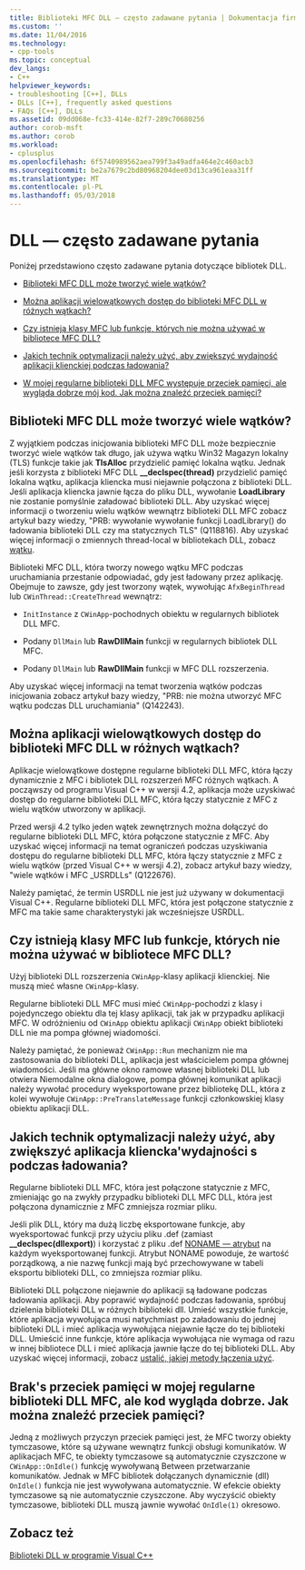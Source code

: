 ```yaml
---
title: Biblioteki MFC DLL — często zadawane pytania | Dokumentacja firmy Microsoft
ms.custom: ''
ms.date: 11/04/2016
ms.technology:
- cpp-tools
ms.topic: conceptual
dev_langs:
- C++
helpviewer_keywords:
- troubleshooting [C++], DLLs
- DLLs [C++], frequently asked questions
- FAQs [C++], DLLs
ms.assetid: 09dd068e-fc33-414e-82f7-289c70680256
author: corob-msft
ms.author: corob
ms.workload:
- cplusplus
ms.openlocfilehash: 6f5740989562aea799f3a49adfa464e2c460acb3
ms.sourcegitcommit: be2a7679c2bd80968204dee03d13ca961eaa31ff
ms.translationtype: MT
ms.contentlocale: pl-PL
ms.lasthandoff: 05/03/2018
---
```

# <a name="dll-frequently-asked-questions"></a>DLL — często zadawane pytania  
  
Poniżej przedstawiono często zadawane pytania dotyczące bibliotek DLL.  
    
-   [Biblioteki MFC DLL może tworzyć wiele wątków?](#mfc_multithreaded_1)  

-   [Można aplikacji wielowątkowych dostęp do biblioteki MFC DLL w różnych wątkach?](#mfc_multithreaded_2)  
  
-   [Czy istnieją klasy MFC lub funkcje, których nie można używać w bibliotece MFC DLL?](#mfc_prohibited_classes)  
  
-   [Jakich technik optymalizacji należy użyć, aby zwiększyć wydajność aplikacji klienckiej podczas ładowania?](#mfc_optimization)  
  
-   [W mojej regularne biblioteki DLL MFC występuje przeciek pamięci, ale wygląda dobrze mój kod. Jak można znaleźć przeciek pamięci?](#memory_leak)  

## <a name="mfc_multithreaded_1"></a> Biblioteki MFC DLL może tworzyć wiele wątków?  
  
Z wyjątkiem podczas inicjowania biblioteki MFC DLL może bezpiecznie tworzyć wiele wątków tak długo, jak używa wątku Win32 Magazyn lokalny (TLS) funkcje takie jak **TlsAlloc** przydzielić pamięć lokalna wątku. Jednak jeśli korzysta z biblioteki MFC DLL **__declspec(thread)** przydzielić pamięć lokalna wątku, aplikacja kliencka musi niejawnie połączona z biblioteki DLL. Jeśli aplikacja kliencka jawnie łącza do pliku DLL, wywołanie **LoadLibrary** nie zostanie pomyślnie załadować biblioteki DLL. Aby uzyskać więcej informacji o tworzeniu wielu wątków wewnątrz biblioteki DLL MFC zobacz artykuł bazy wiedzy, "PRB: wywołanie wywołanie funkcji LoadLibrary() do ładowania biblioteki DLL czy ma statycznych TLS" (Q118816). Aby uzyskać więcej informacji o zmiennych thread-local w bibliotekach DLL, zobacz [wątku](../cpp/thread.md).
  
 Biblioteki MFC DLL, która tworzy nowego wątku MFC podczas uruchamiania przestanie odpowiadać, gdy jest ładowany przez aplikację. Obejmuje to zawsze, gdy jest tworzony wątek, wywołując `AfxBeginThread` lub `CWinThread::CreateThread` wewnątrz:  
  
-   `InitInstance` z `CWinApp`-pochodnych obiektu w regularnych bibliotek DLL MFC.  
  
-   Podany `DllMain` lub **RawDllMain** funkcji w regularnych bibliotek DLL MFC.  
  
-   Podany `DllMain` lub **RawDllMain** funkcji w MFC DLL rozszerzenia.  
  
 Aby uzyskać więcej informacji na temat tworzenia wątków podczas inicjowania zobacz artykuł bazy wiedzy, "PRB: nie można utworzyć MFC wątku podczas DLL uruchamiania" (Q142243).  
  
## <a name="mfc_multithreaded_2"></a> Można aplikacji wielowątkowych dostęp do biblioteki MFC DLL w różnych wątkach?
Aplikacje wielowątkowe dostępne regularne biblioteki DLL MFC, która łączy dynamicznie z MFC i bibliotek DLL rozszerzeń MFC różnych wątkach. A począwszy od programu Visual C++ w wersji 4.2, aplikacja może uzyskiwać dostęp do regularne biblioteki DLL MFC, która łączy statycznie z MFC z wielu wątków utworzony w aplikacji.  
  
 Przed wersji 4.2 tylko jeden wątek zewnętrznych można dołączyć do regularne biblioteki DLL MFC, która połączone statycznie z MFC. Aby uzyskać więcej informacji na temat ograniczeń podczas uzyskiwania dostępu do regularne biblioteki DLL MFC, która łączy statycznie z MFC z wielu wątków (przed Visual C++ w wersji 4.2), zobacz artykuł bazy wiedzy, "wiele wątków i MFC _USRDLLs" (Q122676).  
  
 Należy pamiętać, że termin USRDLL nie jest już używany w dokumentacji Visual C++. Regularne biblioteki DLL MFC, która jest połączone statycznie z MFC ma takie same charakterystyki jak wcześniejsze USRDLL.  


## <a name="mfc_prohibited_classes"></a> Czy istnieją klasy MFC lub funkcje, których nie można używać w bibliotece MFC DLL?
Użyj biblioteki DLL rozszerzenia `CWinApp`-klasy aplikacji klienckiej. Nie muszą mieć własne `CWinApp`-klasy.  
  
Regularne biblioteki DLL MFC musi mieć `CWinApp`-pochodzi z klasy i pojedynczego obiektu dla tej klasy aplikacji, tak jak w przypadku aplikacji MFC. W odróżnieniu od `CWinApp` obiektu aplikacji `CWinApp` obiekt biblioteki DLL nie ma pompa głównej wiadomości.  
  
 Należy pamiętać, że ponieważ `CWinApp::Run` mechanizm nie ma zastosowania do biblioteki DLL, aplikacja jest właścicielem pompa głównej wiadomości. Jeśli ma główne okno ramowe własnej biblioteki DLL lub otwiera Niemodalne okna dialogowe, pompa głównej komunikat aplikacji należy wywołać procedury wyeksportowane przez bibliotekę DLL, która z kolei wywołuje `CWinApp::PreTranslateMessage` funkcji członkowskiej klasy obiektu aplikacji DLL.  

## <a name="mfc_optimization"></a> Jakich technik optymalizacji należy użyć, aby zwiększyć aplikacja kliencka&#39;wydajności s podczas ładowania?
Regularne biblioteki DLL MFC, która jest połączone statycznie z MFC, zmieniając go na zwykły przypadku biblioteki DLL MFC DLL, która jest połączona dynamicznie z MFC zmniejsza rozmiar pliku.  
  
 Jeśli plik DLL, który ma dużą liczbę eksportowane funkcje, aby wyeksportować funkcji przy użyciu pliku .def (zamiast **__declspec(dllexport)**) i korzystać z pliku .def [NONAME — atrybut](../build/exporting-functions-from-a-dll-by-ordinal-rather-than-by-name.md) na każdym wyeksportowanej funkcji. Atrybut NONAME powoduje, że wartość porządkową, a nie nazwę funkcji mają być przechowywane w tabeli eksportu biblioteki DLL, co zmniejsza rozmiar pliku.  
  
 Biblioteki DLL połączone niejawnie do aplikacji są ładowane podczas ładowania aplikacji. Aby poprawić wydajność podczas ładowania, spróbuj dzielenia biblioteki DLL w różnych biblioteki dll. Umieść wszystkie funkcje, które aplikacja wywołująca musi natychmiast po załadowaniu do jednej biblioteki DLL i mieć aplikacja wywołująca niejawnie łącze do tej biblioteki DLL. Umieścić inne funkcje, które aplikacja wywołująca nie wymaga od razu w innej bibliotece DLL i mieć aplikacja jawnie łącze do tej biblioteki DLL. Aby uzyskać więcej informacji, zobacz [ustalić, jakiej metody łączenia użyć](../build/linking-an-executable-to-a-dll.md#determining-which-linking-method-to-use).  

## <a name="memory_leak"></a> Brak&#39;s przeciek pamięci w mojej regularne biblioteki DLL MFC, ale kod wygląda dobrze. Jak można znaleźć przeciek pamięci?  
  
Jedną z możliwych przyczyn przeciek pamięci jest, że MFC tworzy obiekty tymczasowe, które są używane wewnątrz funkcji obsługi komunikatów. W aplikacjach MFC, te obiekty tymczasowe są automatycznie czyszczone w `CWinApp::OnIdle()` funkcję wywoływaną Between przetwarzanie komunikatów. Jednak w MFC bibliotek dołączanych dynamicznie (dll) `OnIdle()` funkcja nie jest wywoływana automatycznie. W efekcie obiekty tymczasowe są nie automatycznie czyszczone. Aby wyczyścić obiekty tymczasowe, biblioteki DLL muszą jawnie wywołać `OnIdle(1)` okresowo.  
  
## <a name="see-also"></a>Zobacz też  
 [Biblioteki DLL w programie Visual C++](../build/dlls-in-visual-cpp.md)